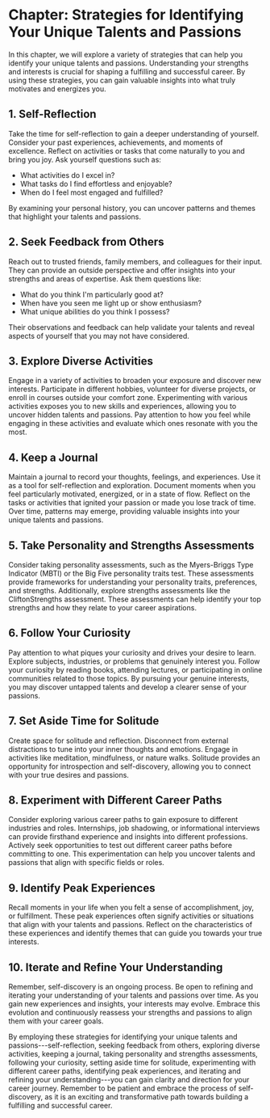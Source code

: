 Chapter: Strategies for Identifying Your Unique Talents and Passions
====================================================================

In this chapter, we will explore a variety of strategies that can help you identify your unique talents and passions. Understanding your strengths and interests is crucial for shaping a fulfilling and successful career. By using these strategies, you can gain valuable insights into what truly motivates and energizes you.

**1. Self-Reflection**
----------------------

Take the time for self-reflection to gain a deeper understanding of yourself. Consider your past experiences, achievements, and moments of excellence. Reflect on activities or tasks that come naturally to you and bring you joy. Ask yourself questions such as:

* What activities do I excel in?
* What tasks do I find effortless and enjoyable?
* When do I feel most engaged and fulfilled?

By examining your personal history, you can uncover patterns and themes that highlight your talents and passions.

**2. Seek Feedback from Others**
--------------------------------

Reach out to trusted friends, family members, and colleagues for their input. They can provide an outside perspective and offer insights into your strengths and areas of expertise. Ask them questions like:

* What do you think I'm particularly good at?
* When have you seen me light up or show enthusiasm?
* What unique abilities do you think I possess?

Their observations and feedback can help validate your talents and reveal aspects of yourself that you may not have considered.

**3. Explore Diverse Activities**
---------------------------------

Engage in a variety of activities to broaden your exposure and discover new interests. Participate in different hobbies, volunteer for diverse projects, or enroll in courses outside your comfort zone. Experimenting with various activities exposes you to new skills and experiences, allowing you to uncover hidden talents and passions. Pay attention to how you feel while engaging in these activities and evaluate which ones resonate with you the most.

**4. Keep a Journal**
---------------------

Maintain a journal to record your thoughts, feelings, and experiences. Use it as a tool for self-reflection and exploration. Document moments when you feel particularly motivated, energized, or in a state of flow. Reflect on the tasks or activities that ignited your passion or made you lose track of time. Over time, patterns may emerge, providing valuable insights into your unique talents and passions.

**5. Take Personality and Strengths Assessments**
-------------------------------------------------

Consider taking personality assessments, such as the Myers-Briggs Type Indicator (MBTI) or the Big Five personality traits test. These assessments provide frameworks for understanding your personality traits, preferences, and strengths. Additionally, explore strengths assessments like the CliftonStrengths assessment. These assessments can help identify your top strengths and how they relate to your career aspirations.

**6. Follow Your Curiosity**
----------------------------

Pay attention to what piques your curiosity and drives your desire to learn. Explore subjects, industries, or problems that genuinely interest you. Follow your curiosity by reading books, attending lectures, or participating in online communities related to those topics. By pursuing your genuine interests, you may discover untapped talents and develop a clearer sense of your passions.

**7. Set Aside Time for Solitude**
----------------------------------

Create space for solitude and reflection. Disconnect from external distractions to tune into your inner thoughts and emotions. Engage in activities like meditation, mindfulness, or nature walks. Solitude provides an opportunity for introspection and self-discovery, allowing you to connect with your true desires and passions.

**8. Experiment with Different Career Paths**
---------------------------------------------

Consider exploring various career paths to gain exposure to different industries and roles. Internships, job shadowing, or informational interviews can provide firsthand experience and insights into different professions. Actively seek opportunities to test out different career paths before committing to one. This experimentation can help you uncover talents and passions that align with specific fields or roles.

**9. Identify Peak Experiences**
--------------------------------

Recall moments in your life when you felt a sense of accomplishment, joy, or fulfillment. These peak experiences often signify activities or situations that align with your talents and passions. Reflect on the characteristics of these experiences and identify themes that can guide you towards your true interests.

**10. Iterate and Refine Your Understanding**
---------------------------------------------

Remember, self-discovery is an ongoing process. Be open to refining and iterating your understanding of your talents and passions over time. As you gain new experiences and insights, your interests may evolve. Embrace this evolution and continuously reassess your strengths and passions to align them with your career goals.

By employing these strategies for identifying your unique talents and passions---self-reflection, seeking feedback from others, exploring diverse activities, keeping a journal, taking personality and strengths assessments, following your curiosity, setting aside time for solitude, experimenting with different career paths, identifying peak experiences, and iterating and refining your understanding---you can gain clarity and direction for your career journey. Remember to be patient and embrace the process of self-discovery, as it is an exciting and transformative path towards building a fulfilling and successful career.
